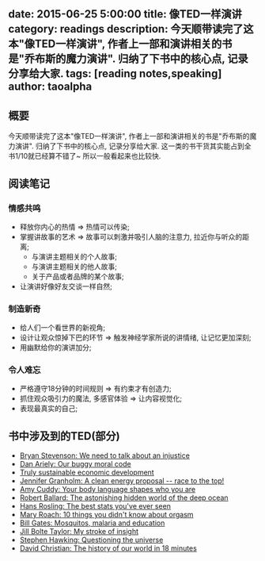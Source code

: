 date: 2015-06-25 5:00:00
title: 像TED一样演讲
category: readings
description: 今天顺带读完了这本"像TED一样演讲", 作者上一部和演讲相关的书是"乔布斯的魔力演讲". 归纳了下书中的核心点, 记录分享给大家.
tags: [reading notes,speaking]
author: taoalpha
---

## 概要

今天顺带读完了这本"像TED一样演讲", 作者上一部和演讲相关的书是"乔布斯的魔力演讲". 归纳了下书中的核心点, 记录分享给大家. 这一类的书干货其实能占到全书1/10就已经算不错了~ 所以一般看起来也比较快.

## 阅读笔记

### 情感共鸣

- 释放你内心的热情 => 热情可以传染;
- 掌握讲故事的艺术 => 故事可以刺激并吸引人脑的注意力, 拉近你与听众的距离;
  - 与演讲主题相关的个人故事;
  - 与演讲主题相关的他人故事;
  - 关于产品或者品牌的某个故事;
- 让演讲好像好友交谈一样自然;

### 制造新奇

- 给人们一个看世界的新视角;
- 设计让观众惊掉下巴的环节 => 触发神经学家所说的讲情绪, 让记忆更加深刻;
- 用幽默给你的演讲加分;

### 令人难忘

- 严格遵守18分钟的时间规则 => 有约束才有创造力;
- 抓住观众吸引力的魔法, 多感官体验 => 让内容视觉化;
- 表现最真实的自己;


## 书中涉及到的TED(部分)

- [Bryan Stevenson: We need to talk about an injustice](http://www.ted.com/talks/bryan_stevenson_we_need_to_talk_about_an_injustice)
- [Dan Ariely: Our buggy moral code](http://www.ted.com/talks/dan_ariely_on_our_buggy_moral_code)
- [Truly sustainable economic development](https://www.youtube.com/watch?v=SpIxZiBpGU0)
- [Jennifer Granholm: A clean energy proposal -- race to the top!](https://www.ted.com/talks/jennifer_granholm_a_clean_energy_proposal_race_to_the_top)
- [Amy Cuddy: Your body language shapes who you are](http://www.ted.com/talks/amy_cuddy_your_body_language_shapes_who_you_are)
- [Robert Ballard: The astonishing hidden world of the deep ocean](https://www.ted.com/talks/robert_ballard_on_exploring_the_oceans)
- [Hans Rosling: The best stats you've ever seen](http://www.ted.com/talks/hans_rosling_shows_the_best_stats_you_ve_ever_seen)
- [Mary Roach: 10 things you didn't know about orgasm](https://www.ted.com/talks/mary_roach_10_things_you_didn_t_know_about_orgasm)
- [Bill Gates: Mosquitos, malaria and education](http://www.ted.com/talks/bill_gates_unplugged)
- [Jill Bolte Taylor: My stroke of insight](http://www.ted.com/talks/jill_bolte_taylor_s_powerful_stroke_of_insight)
- [Stephen Hawking: Questioning the universe](http://www.ted.com/talks/stephen_hawking_asks_big_questions_about_the_universe)
- [David Christian: The history of our world in 18 minutes](https://www.ted.com/talks/david_christian_big_history)
